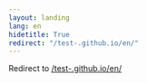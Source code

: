 ```yaml
---
layout: landing
lang: en
hidetitle: True
redirect: "/test-.github.io/en/"
---
```


Redirect to [/test-.github.io/en/](/en)
